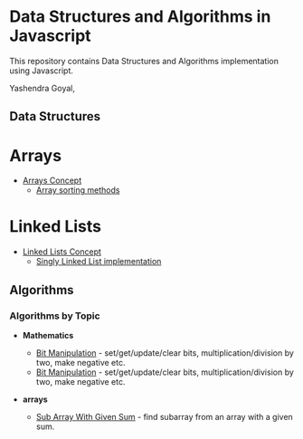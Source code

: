 # Data Structures and Algorithms in Javascript

This repository contains Data Structures and Algorithms implementation using Javascript.

Yashendra Goyal,<br />

## Data Structures
# Arrays

* [Arrays Concept](data-structures/arrays/sort-array.js)
    * [Array sorting methods](data-structures/arrays/sort-array.js)

# Linked Lists

* [Linked Lists Concept](data-structures/linked-lists/linked-list.js)
    * [Singly Linked List implementation](data-structures/linked-lists/linked-list.js)

## Algorithms
### Algorithms by Topic

* **Mathematics**
  * [Bit Manipulation](algorithms/mathematics/bits) - set/get/update/clear bits, multiplication/division by two, make negative etc.
  * [Bit Manipulation](algorithms/mathematics/bits) - set/get/update/clear bits, multiplication/division by two, make negative etc.

* **arrays**
  * [Sub Array With Given Sum](algorithms/arrays/subarray-with-given-sum) - find subarray from an array with a given sum.